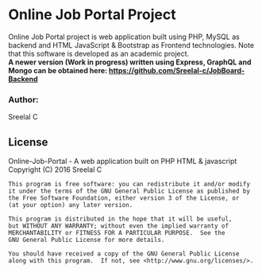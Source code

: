 # Online Job Portal Project
Online Job Portal project is web application built using PHP, MySQL as backend and HTML JavaScript &amp; Bootstrap as Frontend technologies. Note that this software is developed as an academic project. <br/>
<b>A newer version (Work in progress) written using Express, GraphQL and Mongo can be obtained here: https://github.com/Sreelal-c/JobBoard-Backend</b>

<h3>Author:</h3> 
Sreelal C

<h2> License </h2>
Online-Job-Portal - A web application built on PHP HTML & javascript</br>
Copyright (C) 2016  Sreelal C

    This program is free software: you can redistribute it and/or modify
    it under the terms of the GNU General Public License as published by
    the Free Software Foundation, either version 3 of the License, or
    (at your option) any later version.

    This program is distributed in the hope that it will be useful,
    but WITHOUT ANY WARRANTY; without even the implied warranty of
    MERCHANTABILITY or FITNESS FOR A PARTICULAR PURPOSE.  See the
    GNU General Public License for more details.

    You should have received a copy of the GNU General Public License
    along with this program.  If not, see <http://www.gnu.org/licenses/>.
